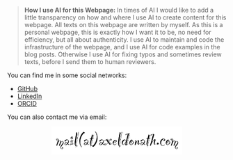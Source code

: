 
> **How I use AI for this Webpage:** In times of AI I would like to add a little transparency on 
> how and where I use AI to create content for this webpage. All texts on this webpage are written
> by myself. As this is a personal webpage, this is exactly how I want it to be, no need for 
> efficiency, but all about authenticity. I use AI to maintain and code the infrastructure of the webpage,
> and I use AI for code examples in the blog posts. Otherwise I use AI for fixing typos and 
> sometimes review texts, before I send them to human reviewers.


You can find me in some social networks:

- [GitHub](https://github.com/adonath)
- [LinkedIn](https://linkedin.com/in/axeldonath)
- [ORCID](https://orcid.org/0000-0003-4568-7005)

You can also contact me via email:

<img src="static/images/mail.png" alt="drawing" style="margin:auto;display:block;width:300px;"/>